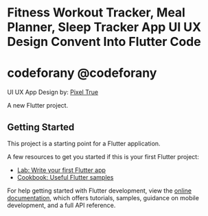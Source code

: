 # Fitness Workout Tracker, Meal Planner, Sleep Tracker App UI UX Design Convent Into Flutter Code

# codeforany @codeforany


UI UX App Design by: [Pixel True](https://www.pixeltrue.com/free-ui-kits/fitness-app-ui-kit)

A new Flutter project.

## Getting Started

This project is a starting point for a Flutter application.

A few resources to get you started if this is your first Flutter project:

- [Lab: Write your first Flutter app](https://docs.flutter.dev/get-started/codelab)
- [Cookbook: Useful Flutter samples](https://docs.flutter.dev/cookbook)

For help getting started with Flutter development, view the
[online documentation](https://docs.flutter.dev/), which offers tutorials,
samples, guidance on mobile development, and a full API reference.
